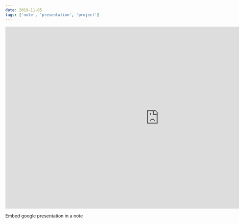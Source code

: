 ```yaml
---
date: 2019-11-05
tags: ['note', 'presentation', 'project']
---
```


<iframe src="https://docs.google.com/presentation/d/e/2PACX-1vThGw6fVolF-XuCkf9zru7Jdc4XTiUvc89ovDY3luRrfD0OUw3VVkoBJxe-NiM6jJ5q4egcRRQYU6i0/embed?start=false&loop=false&delayms=5000" frameborder="0" width="960" height="569" allowfullscreen="true" mozallowfullscreen="true" webkitallowfullscreen="true"></iframe>

Embed google presentation in a note
